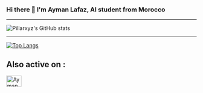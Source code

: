 ### Hi there 👋 I'm Ayman Lafaz, AI student from Morocco

---

![Pillarxyz's GitHub stats](https://github-readme-stats.vercel.app/api/?username=Pillarxyz&show_icons=true&title_color=fff&icon_color=54EC87&text_color=aaaaaa&bg_color=050505)

---

[![Top Langs](https://github-readme-stats.vercel.app/api/top-langs/?username=Pillarxyz&layout=compact&langs_count=6&title_color=fff&text_color=aaaaaa&bg_color=050505)](https://github.com/Pillarxyz/github-readme-stats)

<h2 align="left">Also active on :</h2>
<p align="left">
   <a href="https://www.kaggle.com/aymanlafaz" target="_blank"><img align="center" src="https://raw.githubusercontent.com/rahuldkjain/github-profile-readme-generator/master/src/images/icons/Social/kaggle.svg" alt="Ayman Lafaz" height="30" width="40" /></a>
   &emsp;
</p>

<!--
**Pillarxyz/Pillarxyz** is a ✨ _special_ ✨ repository because its `README.md` (this file) appears on your GitHub profile.

Here are some ideas to get you started:

- 🔭 I’m currently working on ...
- 🌱 I’m currently learning ...
- 👯 I’m looking to collaborate on ...
- 🤔 I’m looking for help with ...
- 💬 Ask me about ...
- 📫 How to reach me: ...
- 😄 Pronouns: ...
- ⚡ Fun fact: ...
-->
